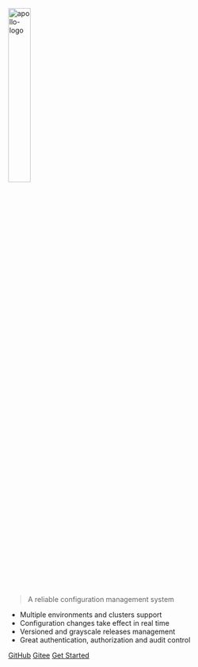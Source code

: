<img src="http://localhost:8080/doc/images/logo/logo-simple.png" alt="apollo-logo" width="30%">

> A reliable configuration management system

- Multiple environments and clusters support
- Configuration changes take effect in real time
- Versioned and grayscale releases management
- Great authentication, authorization and audit control

[GitHub](https://github.com/apolloconfig)
[Gitee](https://gitee.com/apolloconfig)
[Get Started](zh/README)
